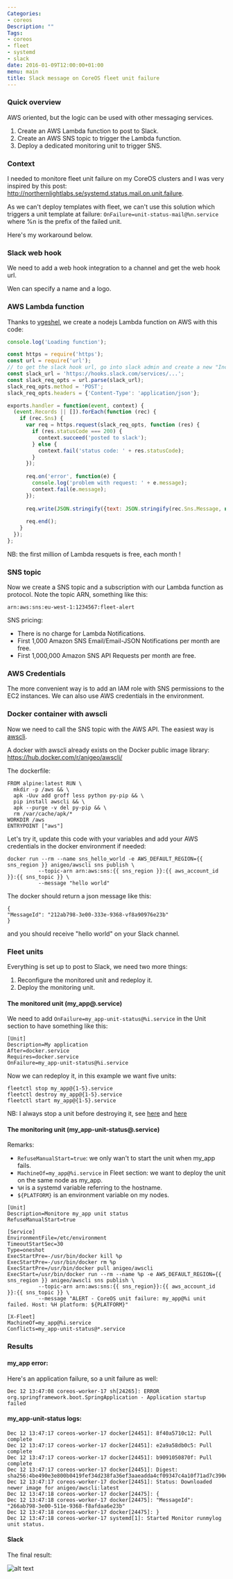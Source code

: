```yaml
---
Categories:
- coreos
Description: ""
Tags:
- coreos
- fleet
- systemd
- slack
date: 2016-01-09T12:00:00+01:00
menu: main
title: Slack message on CoreOS fleet unit failure
---
```


### Quick overview

AWS oriented, but the logic can be used with other messaging services.

 1. Create an AWS Lambda function to post to Slack.
 2. Create an AWS SNS topic to trigger the Lambda function.
 3. Deploy a dedicated monitoring unit to trigger SNS.

### Context

I needed to monitore fleet unit failure on my CoreOS clusters and I was very inspired by this post: http://northernlightlabs.se/systemd.status.mail.on.unit.failure.

As we can't deploy templates with fleet, we can't use this solution which triggers a unit template at failure: `OnFailure=unit-status-mail@%n.service` where %n is the prefix of the failed unit.

Here's my workaround below.

### Slack web hook

We need to add a web hook integration to a channel and get the web hook url.

Wen can specify a name and a logo.

### AWS Lambda function

Thanks to [vgeshel](https://gist.github.com/vgeshel/1dba698aed9e8b39a464), we create a nodejs Lambda function on AWS with this code:

```javascript
console.log('Loading function');

const https = require('https');
const url = require('url');
// to get the slack hook url, go into slack admin and create a new "Incoming Webhook" integration
const slack_url = 'https://hooks.slack.com/services/...';
const slack_req_opts = url.parse(slack_url);
slack_req_opts.method = 'POST';
slack_req_opts.headers = {'Content-Type': 'application/json'};

exports.handler = function(event, context) {
  (event.Records || []).forEach(function (rec) {
    if (rec.Sns) {
      var req = https.request(slack_req_opts, function (res) {
        if (res.statusCode === 200) {
          context.succeed('posted to slack');
        } else {
          context.fail('status code: ' + res.statusCode);
        }
      });
      
      req.on('error', function(e) {
        console.log('problem with request: ' + e.message);
        context.fail(e.message);
      });
      
      req.write(JSON.stringify({text: JSON.stringify(rec.Sns.Message, null, '  ')})); // for testing: , channel: '@vadim'
      
      req.end();
    }
  });
};
```

NB: the first million of Lambda resquets is free, each month ! 

### SNS topic

Now we create a SNS topic and a subscription with our Lambda function as protocol. Note the topic ARN, something like this: 

```
arn:aws:sns:eu-west-1:1234567:fleet-alert
```

SNS pricing:

 - There is no charge for Lambda Notifications.
 - First 1,000 Amazon SNS Email/Email-JSON Notifications per month are free.
 - First 1,000,000 Amazon SNS API Requests per month are free.

### AWS Credentials

The more convenient way is to add an IAM role with SNS permissions to the EC2 instances. We can also use AWS credentials in the environment.

### Docker container with awscli

Now we need to call the SNS topic with the AWS API. The easiest way is [awscli](https://aws.amazon.com/cli/).

A docker with awscli already exists on the Docker public image library: https://hub.docker.com/r/anigeo/awscli/

The dockerfile:

```
FROM alpine:latest RUN \
  mkdir -p /aws && \
  apk -Uuv add groff less python py-pip && \
  pip install awscli && \
  apk --purge -v del py-pip && \
  rm /var/cache/apk/*
WORKDIR /aws
ENTRYPOINT ["aws"]
```

Let's try it, update this code with your variables and add your AWS credentials in the docker environment if needed:

```
docker run --rm --name sns_hello_world -e AWS_DEFAULT_REGION={{ sns_region }} anigeo/awscli sns publish \
          --topic-arn arn:aws:sns:{{ sns_region }}:{{ aws_account_id }}:{{ sns_topic }} \
          --message "hello world"
```
The docker should return a json message like this:

```
{
"MessageId": "212ab798-3e00-333e-9368-vf8a90976e23b"
}
```

and you should receive "hello world" on your Slack channel.


### Fleet units

Everything is set up to post to Slack, we need two more things:

 1. Reconfigure the monitored unit and redeploy it. 
 2. Deploy the monitoring unit.

#### The monitored unit (my_app@.service)

We need to add `OnFailure=my_app-unit-status@%i.service` in the Unit section to have something like this:

```
[Unit]
Description=My application
After=docker.service
Requires=docker.service
OnFailure=my_app-unit-status@%i.service
```

Now we can redeploy it, in this example we want five units:

```
fleetctl stop my_app@{1-5}.service
fleetctl destroy my_app@{1-5}.service
fleetctl start my_app@{1-5}.service
```
 
NB: I always stop a unit before destroying it, see [here](https://github.com/coreos/fleet/issues/1000) and [here](https://github.com/coreos/fleet/issues/1400)


#### The monitoring unit (my_app-unit-status@.service)

Remarks:

 - `RefuseManualStart=true`: we only wan't to start the unit when my_app fails.
 - `MachineOf=my_app@%i.service` in Fleet section: we want to deploy the unit on the same node as my_app.
 - `%H` is a systemd variable referring to the hostname.
 - `${PLATFORM}` is an environment variable on my nodes.


```
[Unit]
Description=Monitore my_app unit status
RefuseManualStart=true

[Service]
EnvironmentFile=/etc/environment
TimeoutStartSec=30
Type=oneshot
ExecStartPre=-/usr/bin/docker kill %p
ExecStartPre=-/usr/bin/docker rm %p
ExecStartPre=/usr/bin/docker pull anigeo/awscli
ExecStart=/usr/bin/docker run --rm --name %p -e AWS_DEFAULT_REGION={{ sns_region }} anigeo/awscli sns publish \
          --topic-arn arn:aws:sns:{{ sns_region}}:{{ aws_account_id }}:{{ sns_topic }} \
          --message "ALERT - CoreOS unit failure: my_app@%i unit failed. Host: %H platform: ${PLATFORM}"

[X-Fleet]
MachineOf=my_app@%i.service
Conflicts=my_app-unit-status@*.service
```

### Results

#### my_app error:

Here's an application failure, so a unit failure as well:

```
Dec 12 13:47:08 coreos-worker-17 sh[24265]: ERROR org.springframework.boot.SpringApplication - Application startup failed
```

#### my_app-unit-status logs:

```
Dec 12 13:47:17 coreos-worker-17 docker[24451]: 8f40a5710c12: Pull complete
Dec 12 13:47:17 coreos-worker-17 docker[24451]: e2a9a58db0c5: Pull complete
Dec 12 13:47:17 coreos-worker-17 docker[24451]: b9091050870f: Pull complete
Dec 12 13:47:17 coreos-worker-17 docker[24451]: Digest: sha256:4be490e3e800b0419fef34d238fa36ef3aaeadda4cf09347c4a10f71ad7c390e
Dec 12 13:47:17 coreos-worker-17 docker[24451]: Status: Downloaded newer image for anigeo/awscli:latest
Dec 12 13:47:18 coreos-worker-17 docker[24475]: {
Dec 12 13:47:18 coreos-worker-17 docker[24475]: "MessageId": "266ab798-3e00-511e-9368-f8afdaa6e23b"
Dec 12 13:47:18 coreos-worker-17 docker[24475]: }
Dec 12 13:47:18 coreos-worker-17 systemd[1]: Started Monitor runmylog unit status.
```

#### Slack

The final result:

![alt text](../../posts/images/fleet_alert.png)



